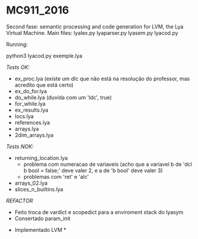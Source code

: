 # MC911_2016

Second fase: semantic processing and code generation for LVM, the Lya Virtual Machine.
Main files: lyalex.py lyaparser.py lyasem.py lyacod.py

Running:

python3 lyacod.py exemple.lya

*Tests OK:*

- ex_proc.lya (existe um dlc que não está na resolução do professor, mas acredito que está certo)
- ex_do_for.lya
- do_while.lya (duvida com um 'ldc', true)
- for_while.lya
- ex_results.lya
- locs.lya 
- references.lya
- arrays.lya
- 2dim_arrays.lya


*Tests NOK:*
- returning_location.lya 
	- problema com numeracao de variaveis (acho que a variavel b de 'dcl b bool = false;' deve valer 2, e a de 'b bool' deve valer 3)
	- problemas com 'ret' e 'alc'
- arrays_02.lya
- slices_n_builtins.lya


*REFACTOR*
- Feito troca de vardict e scopedict para a enviroment stack do lyasym
- Consertado param_init

* Implementado LVM *
